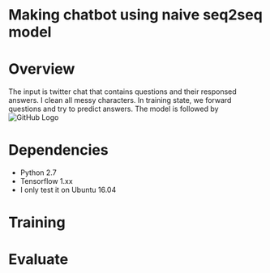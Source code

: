 # Making chatbot using naive seq2seq model

# Overview
  The input is twitter chat that contains questions and their responsed answers. I clean all messy characters.
  In training state, we forward questions and try to predict answers. The model is followed by
  ![GitHub Logo](http://suriyadeepan.github.io/img/seq2seq/seq2seq2.png)

# Dependencies
  * Python 2.7
  * Tensorflow 1.xx
  * I only test it on Ubuntu 16.04

# Training

# Evaluate
